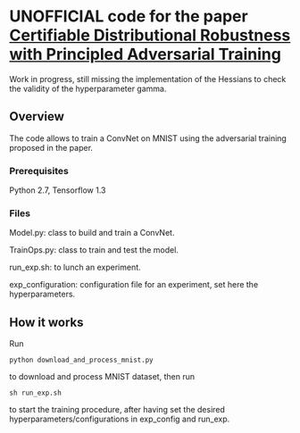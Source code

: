 # UNOFFICIAL code for the paper [Certifiable Distributional Robustness with Principled Adversarial Training](https://openreview.net/forum?id=Hk6kPgZA-)
 
Work in progress, still missing the implementation of the Hessians to check the validity of the hyperparameter gamma.  
 
 ## Overview 
 
 The code allows to train a ConvNet on MNIST using the adversarial training proposed in the paper. 
 
 ### Prerequisites
 
 Python 2.7, Tensorflow 1.3 
 
 ### Files
 
 Model.py: class to build and train a ConvNet.
 
 TrainOps.py: class to train and test the model. 
 
 run_exp.sh: to lunch an experiment.
 
 exp_configuration: configuration file for an experiment, set here the hyperparameters. 
 
 ## How it works
 
 Run
 
 ```
 python download_and_process_mnist.py
 ```
 
 to download and process MNIST dataset, then run 
 
 ```
 sh run_exp.sh
 ```
 
 to start the training procedure, after having set the desired hyperparameters/configurations in exp_config and run_exp.
